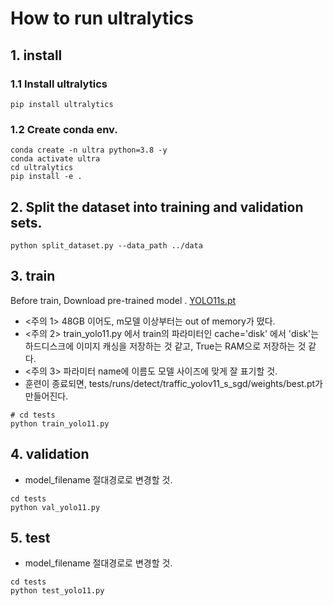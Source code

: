 # How to run ultralytics

## 1. install 
### 1.1 Install ultralytics
```
pip install ultralytics
````

### 1.2 Create conda env.
```
conda create -n ultra python=3.8 -y
conda activate ultra
cd ultralytics
pip install -e .
```

## 2. Split the dataset into training and validation sets.
```
python split_dataset.py --data_path ../data
```

## 3. train
Before train, Download pre-trained model . [YOLO11s.pt](https://github.com/ultralytics/assets/releases/download/v8.3.0/yolo11s.pt)

- <주의 1> 48GB 이어도, m모델 이상부터는 out of memory가 떴다. 
- <주의 2> train_yolo11.py 에서 train의 파라미터인 cache='disk' 에서 'disk'는 하드디스크에 이미지 캐싱을 저장하는 것 같고, True는 RAM으로 저장하는 것 같다.
- <주의 3> 파라미터 name에 이름도 모델 사이즈에 맞게 잘 표기할 것.
- 훈련이 종료되면, tests/runs/detect/traffic_yolov11_s_sgd/weights/best.pt가 만들어진다.
```
# cd tests
python train_yolo11.py
```

## 4. validation
- model_filename 절대경로로 변경할 것.
```
cd tests
python val_yolo11.py
```

## 5. test
- model_filename 절대경로로 변경할 것.
```
cd tests 
python test_yolo11.py 
```